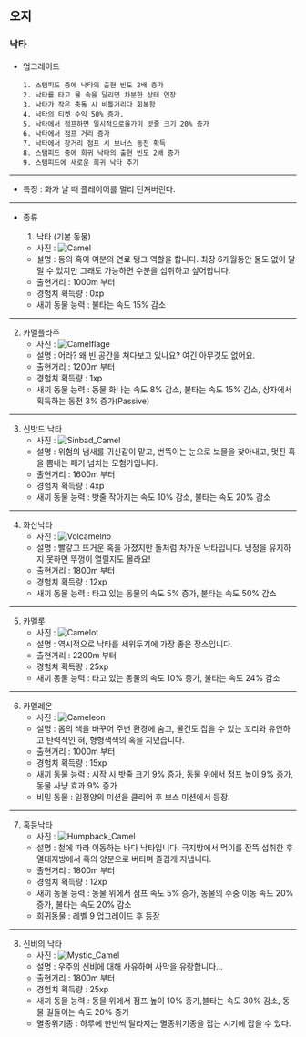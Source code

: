 ## 오지
### 낙타

+ 업그레이드

      1. 스탬피드 중에 낙타의 출현 빈도 2배 증가
      2. 낙타를 타고 물 속을 달리면 차분한 상태 연장
      3. 낙타가 작은 충돌 시 비틀거리다 회복함
      4. 낙타의 티켓 수익 50% 증가.
      5. 낙타에서 점프하면 일시적으로올가미 밧줄 크기 20% 증가
      6. 낙타에서 점프 거리 증가
      7. 낙타에서 장거리 점프 시 보너스 동전 획득
      8. 스탬피드 중에 희귀 낙타의 출현 빈도 2배 증가
      9. 스탬피드에 새로운 희귀 낙타 추가

***
+ 특징 : 화가 날 때 플레이어를 멀리 던져버린다.
***
+ 종류

  1. 낙타 (기본 동물)
    + 사진 : ![Camel](./picture_camel/Camel.png)
    + 설명 : 등의 혹이 여분의 연료 탱크 역할을 합니다. 최장 6개월동안 물도 없이 달 릴 수 있지만 그래도 가능하면 수분을 섭취하고 싶어합니다.
    + 출현거리 : 1000m 부터
    + 경험치 획득량 : 0xp
    + 새끼 동물 능력 : 불타는 속도 15% 감소
***
  2. 카멜플라주
      + 사진 : ![Camelflage](./picture_camel/Camelflage.png)
      + 설명 : 어라? 왜 빈 공간을 쳐다보고 있나요? 여긴 아무것도 없어요.
      + 출현거리 : 1200m 부터
      + 경험치 획득량 : 1xp
      + 새끼 동물 능력 : 동물 화나는 속도 8% 감소, 불타는 속도 15% 감소, 상자에서 획득하는 동전 3% 증가(Passive)
***
  3. 신밧드 낙타
      + 사진 : ![Sinbad_Camel](./picture_camel/Sinbad_Camel.png)
      + 설명 : 위험의 냄새를 귀신같이 맡고, 번뜩이는 눈으로 보물을 찾아내고, 멋진 혹을 뽐내는 패기 넘치는 모험가입니다.
      + 출현거리 : 1600m 부터
      + 경험치 획득량 : 4xp
      + 새끼 동물 능력 : 밧줄 작아지는 속도 10% 감소, 불타는 속도 20% 감소
***
  4. 화산낙타
      + 사진 : ![Volcamelno](./picture_camel/Volcamelno.png)
      + 설명 : 빨갛고 뜨거운 혹을 가졌지만 돌처럼 차가운 낙타입니다. 냉정을 유지하지 못하면 뚜껑이 열릴지도 몰라요!
      + 출현거리 : 1800m 부터
      + 경험치 획득량 : 12xp
      + 새끼 동물 능력 : 타고 있는 동물의 속도 5% 증가, 불타는 속도 50% 감소

***
  5. 카멜롯
      + 사진 : ![Camelot](./picture_camel/Camelot.png)
      + 설명 : 역시적으로 낙타를 세워두기에 가장 좋은 장소입니다.
      + 출현거리 : 2200m 부터
      + 경험치 획득량 : 25xp
      + 새끼 동물 능력 : 타고 있는 동물의 속도 10% 증가, 불타는 속도 24% 감소
***
  6. 카멜레온
      + 사진 : ![Cameleon](./picture_camel/Cameleon.png)
      + 설명 : 몸의 색을 바꾸어 주변 환경에 숨고, 물건도 잡을 수 있는 꼬리와 유연하고 탄력적인 혀, 형형색색의 혹을 지녔습니다.
      + 출현거리 : 1000m 부터
      + 경험치 획득량 : 15xp
      + 새끼 동물 능력 : 시작 시 밧줄 크기 9% 증가, 동물 위에서 점프 높이 9% 증가, 동물 사냥 효과 9% 증가
      + 비밀 동물 : 일정양의 미션을 클리어 후 보스 미션에서 등장.
***
  7. 혹등낙타
      + 사진 : ![Humpback_Camel](./picture_camel/Humpback_Camel.png)
      + 설명 : 철에 따라 이동하는 바다 낙타입니다. 극지방에서 먹이를 잔뜩 섭취한 후 열대지방에서 혹의 양분으로 버티며 즐겁게 지냅니다.
      + 출현거리 : 1800m 부터
      + 경험치 획득량 : 12xp
      + 새끼 동물 능력 : 동물 위에서 점프 속도 5% 증가, 동물의 수중 이동 속도 20% 증가, 불타는 속도 20% 감소
      + 희귀동물 : 레벨 9 업그레이드 후 등장
***
  8. 신비의 낙타
      + 사진 : ![Mystic_Camel](./picture_camel/Mystic_Camel.png)
      + 설명 : 우주의 신비에 대해 사유하며 사막을 유랑합니다...
      + 출현거리 : 1800m 부터
      + 경험치 획득량 : 25xp
      + 새끼 동물 능력 : 동물 위에서 점프 높이 10% 증가,불타는 속도 30% 감소, 동물 길들이는 속도 20% 증가
      + 멸종위기종 : 하루에 한번씩 달라지는 멸종위기종을 잡는 시기에 잡을 수 있다.
